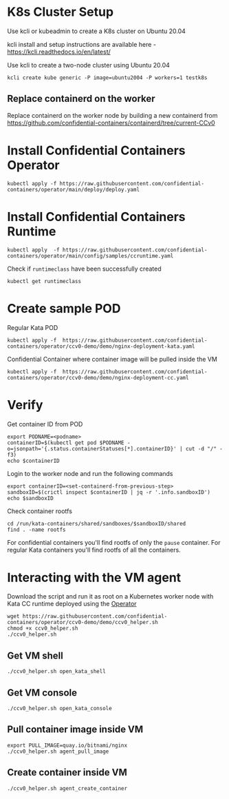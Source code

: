 # K8s Cluster Setup
Use kcli or kubeadmin to create a K8s cluster on Ubuntu 20.04

kcli install and setup instructions are available here - 
https://kcli.readthedocs.io/en/latest/

Use kcli to create a two-node cluster using Ubuntu 20.04 

```
kcli create kube generic -P image=ubuntu2004 -P workers=1 testk8s
```
## Replace containerd on the worker

Replace containerd on the worker node by building a new containerd from https://github.com/confidential-containers/containerd/tree/current-CCv0

# Install Confidential Containers Operator

```
kubectl apply -f https://raw.githubusercontent.com/confidential-containers/operator/main/deploy/deploy.yaml
```

# Install Confidential Containers Runtime

```
kubectl apply  -f https://raw.githubusercontent.com/confidential-containers/operator/main/config/samples/ccruntime.yaml
```

Check if `runtimeclass` have been successfully created
```
kubectl get runtimeclass
```

# Create sample POD

Regular Kata POD
```
kubectl apply -f  https://raw.githubusercontent.com/confidential-containers/operator/ccv0-demo/demo/nginx-deployment-kata.yaml
```

Confidential Container where container image will be pulled inside the VM
```
kubectl apply -f  https://raw.githubusercontent.com/confidential-containers/operator/ccv0-demo/demo/nginx-deployment-cc.yaml
```

# Verify 

Get container ID from POD

```
export PODNAME=<podname>
containerID=$(kubectl get pod $PODNAME -o=jsonpath='{.status.containerStatuses[*].containerID}' | cut -d "/" -f3)
echo $containerID
```

Login to the worker node and run the following commands
```
export containerID=<set-containerd-from-previous-step>
sandboxID=$(crictl inspect $containerID | jq -r '.info.sandboxID')
echo $sandboxID
```

Check container rootfs 
```
cd /run/kata-containers/shared/sandboxes/$sandboxID/shared
find . -name rootfs
```

For confidential containers you'll find rootfs of only the `pause` container.
For regular Kata containers you'll find rootfs of all the containers. 


# Interacting with the VM agent

Download the script and run it as root on a Kubernetes worker node with 
Kata CC runtime deployed using the [Operator](https://github.com/confidential-containers/confidential-containers-operator)

```
wget https://raw.githubusercontent.com/confidential-containers/operator/ccv0-demo/demo/ccv0_helper.sh
chmod +x ccv0_helper.sh
./ccv0_helper.sh
```

## Get VM shell
```
./ccv0_helper.sh open_kata_shell
```

## Get VM console
```
./ccv0_helper.sh open_kata_console
```

## Pull container image inside VM
 
```
export PULL_IMAGE=quay.io/bitnami/nginx
./ccv0_helper.sh agent_pull_image
```

## Create container inside VM
 
```
./ccv0_helper.sh agent_create_container
```
